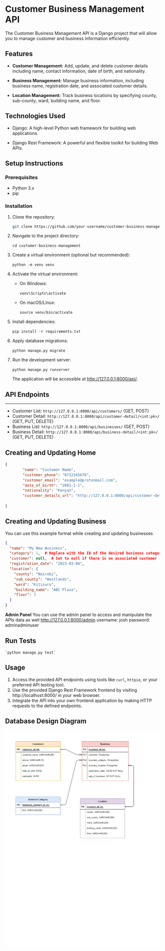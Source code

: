 # Customer Business Management API

The Customer Business Management API is a Django project that will allow you to manage customer and business information efficiently.

## Features

- **Customer Management:** Add, update, and delete customer details including name, contact information, date of birth, and nationality.

- **Business Management:** Manage business information, including business name, registration date, and associated customer details.

- **Location Management:** Track business locations by specifying county, sub-county, ward, building name, and floor.

## Technologies Used

- Django: A high-level Python web framework for building web applications.

- Django Rest Framework: A powerful and flexible toolkit for building Web APIs.

## Setup Instructions

### Prerequisites

- Python 3.x
- pip

### Installation

1. Clone the repository:

   ```bash
   git clone https://github.com/your-username/customer-business-management.git

   ```

2. Navigate to the project directory:

   `cd customer-business-management`

3. Create a virtual environment (optional but recommended):

   `python -m venv venv`

4. Activate the virtual environment:

   - On Windows:

     `venv\Scripts\activate`

   - On macOS/Linux:

     `source venv/bin/activate`

5. Install dependencies:

   `pip install -r requirements.txt`

6. Apply database migrations:

   `python manage.py migrate`

7. Run the development server:

   `python manage.py runserver`

   The application will be accessible at http://127.0.0.1:8000/api/.

## API Endpoints

---

- Customer List: `http://127.0.0.1:8000/api/customers/` (GET, POST)
- Customer Detail: `http://127.0.0.1:8000/api/customer-detail/<int:pk>/` (GET, PUT, DELETE)
- Business List: `http://127.0.0.1:8000/api/businesses/` (GET, POST)
- Business Detail: `http://127.0.0.1:8000/api/business-detail/<int:pk>/` (GET, PUT, DELETE)

## Creating and Updating Home

```json
{
        "name": "Customer Name",
        "customer_phone": "0712345678",
        "customer_email": "example@protonmail.com",
        "date_of_birth": "2001-1-1",
        "nationality": "Kenyan",
        "customer_details_url": "http://127.0.0.1:8000/api/customer-detail/3/"
    
}
```
## Creating and Updating Business
You can use this example format while creating and updating businesses
```json
{
  "name": "My New Business",
  "category": 1,  # Replace with the ID of the desired business category
  "customer": null,  # Set to null if there is no associated customer
  "registration_date": "2023-03-08",
  "location": {
    "county": "Nairobi",
    "sub_county": "Westlands",
    "ward": "Kitisuru",
    "building_name": "ABC Plaza",
    "floor": 3
  }
}
```

**Admin Panel**
You can use the admin panel to access and manipulate the APIs data as well
http://127.0.0.1:8000/admin
username: josh
password: adminadminuser

## Run Tests

    `python manage.py test`

## **Usage**

1.  Access the provided API endpoints using tools like `curl`, `httpie`, or your preferred API testing tool.
2.  Use the provided Django Rest Framework frontend by visiting http://localhost:8000/ in your web browser.
3.  Integrate the API into your own frontend application by making HTTP requests to the defined endpoints.

## Database Design Diagram

![Database Design Diagram](./database_design.png)

